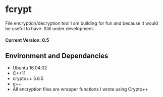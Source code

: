 # fcrypt

File encryption/decryption tool I am building for fun and because it would be useful to have. Still under development.

#### Current Version: 0.5

## Environment and Dependancies
* Ubuntu 16.04.02
* C++11
* crypto++ 5.6.5
* g++
* All encryption files are wrapper functions I wrote using Crypto++
